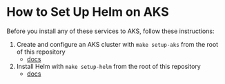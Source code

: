 # How to Set Up Helm on AKS

Before you install any of these services to AKS, follow these instructions:

1. Create and configure an AKS cluster with `make setup-aks` from the root of this repository
    - [docs](https://docs.microsoft.com/en-us/azure/aks/kubernetes-walkthrough)
1. Install Helm with `make setup-helm` from the root of this repository
    - [docs](https://docs.helm.sh/using_helm/#installing-helm)
